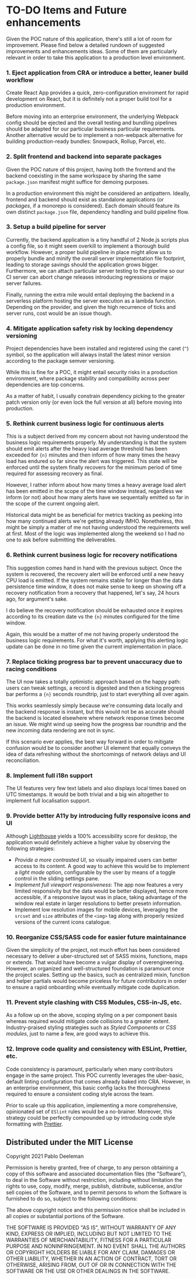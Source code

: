 # TO-DO Items and Future enhancements
Given the POC nature of this application, there's still a lot of room for improvement. Please find below a detailed rundown of suggested improvements and enhancements ideas. Some of them are particularly relevant in order to take this application to a production level environment.

### 1. Eject application from CRA or introduce a better, leaner build workflow
Create React App provides a quick, zero-configuration enviroment for rapid development on React, but it is definitely not a proper build tool for a production environment.

Before moving into an enterprise environment, the underlying Webpack config should be ejected and the overall testing and bundling pipelines should be adapted for our particular business particular requirements. Another alternative would be to implement a non-webpack alternative for building production-ready bundles: Snowpack, Rollup, Parcel, etc.

### 2. Split frontend and backend into separate packages
Given the POC nature of this project, having both the frontend and the backend coexisting in the same workspace by sharing the same `package.json` manifest might suffice for demoing purposes.

In a production environment this might be considered an antipattern. Ideally, frontend and backend should exist as standalone applications (or _packages_, if a monorepo is considered). Each domain should feature its own distinct `package.json` file, dependency handling and build pipeline flow.

### 3. Setup a build pipeline for server
Currently, the backend application is a tiny handful of 2 Node.js scripts plus a config file, so it might seem overkill to implement a thorough build workflow. However, a proper build pipeline in place might allow us to properly bundle and minify the overall server implementation file footprint, leading to storage savings should the application grows bigger. Furthermore, we can attach particular server testing to the pipeline so our CI server can abort change releases introducing regressions or major server failures.

Finally, running the extra mile would entail deploying the backend in a serverless platform hosting the server execution as a lambda function. Depending on the provider, and given the high recurrence of ticks and server runs, cost would be an issue though.

### 4. Mitigate application safety risk by locking dependency versioning
Project dependencies have been installed and registered using the caret (`^`) symbol, so the application will always install the latest minor version according to the package semver versioning. 

While this is fine for a POC, it might entail security risks in a production environment, where package stability and compatibility across peer dependencies are top concerns.

As a matter of habit, I usually constrain dependency picking to the greater patch version only (or even lock the full version at all) before moving into production.

### 5. Rethink current business logic for continuous alerts
This is a subject derived from my concern about not having understood the business logic requirements properly. My understanding is that the system should emit alerts after the heavy load average threshold has been exceeded for `{n}` minutes and then inform of how many times the heavy load has endured so far since the alert was triggered. This state will be enforced until the system finally recovers for the minimum period of time required for assessing recovery as final.

However, I rather inform about how many times a heavy average load alert has been emitted in the scope of the time window instead, regardless we inform (or not) about how many alerts have we sequentally emitted so far in the scope of the current ongoing alert.

Historical data might be as beneficial for metrics tracking as peeking into how many continued alerts we're getting already IMHO. Nonetheless, this might be simply a matter of me not having understood the requirements well at first. Most of the logic was implemented along the weekend so I had no one to ask before submitting the deliverables.

### 6. Rethink current business logic for recovery notifications
This suggestion comes hand in hand with the previous subject. Once the system is recovered, the recovery alert will be enforced until a new heavy CPU load is emitted. If the system remains stable for longer than the data persistence time window, it does not make sense to keep on showing off a recovery notification from a recovery that happened, let's say, 24 hours ago, for argument's sake.

I do believe the recovery notification should be exhausted once it expires according to its creation date vs the `{n}` minutes configured for the time window.

Again, this would be a matter of me not having properly understood the business logic requirements. For what it's worth, applying this alerting logic update can be done in no time given the current implementation in place.

### 7. Replace ticking progress bar to prevent unaccuracy due to racing conditions
The UI now takes a totally optimistic approach based on the happy path: users can tweak settings, a record is digested and then a ticking progress bar performs a `{n}` seconds roundtrip, just to start everything all over again.

This works seamlessly simply because we're consuming data locally and the backend response is instant, but this would not be as accurate should the backend is located elsewhere where network response times become an issue. We might wind up seeing how the progress bar roundtrip and the new incoming data rendering are not in sync.

If this scenario ever applies, the best way forward in order to mitigate confusion would be to consider another UI element that equally conveys the idea of data refreshing without the shortcomings of network delays and UI reconciliation. 

### 8. Implement full i18n support
The UI features very few text labels and also displays local times based on UTC timestamps. It would be both trivial and a big win altogether to implement full localisation support.

### 9. Provide better A11y by introducing fully responsive icons and UI
Although [Lighthouse](https://developers.google.com/web/tools/lighthouse) yields a 100% accessibility score for desktop, the application would definitely achieve a higher value by observing the following strategies:

* *Provide a more contrasted UI*, so visually impaired users can better access to its content. A good way to achieve this would be to implement a _light mode_ option, configurable by the user by means of a toggle control in the sliding settings pane.
* *Implement full viewport responsiveness*: The app now features a very limited responsivity but the data would be better displayed, hence more accessible, if a responsive layout was in place, taking advantage of the window real estate in larger resolutions to better presetn information.
* Implement low resolution images for mobile devices, leveraging the `srcset` and `size` attributes of the `<img>` tag along with properly resized versions of the current icons catalogue.

### 10. Reorganize CSS/SASS code for easier future maintainance
Given the simplicity of the project, not much effort has been considered necessary to deliver a uber-structured set of SASS mixins, functions, maps or extends. That would have become a vulgar display of overengineering. However, an organized and well-structured foundation is paramount once the project scales. Setting up the basics, such as centralized mixin, function and helper partials would become priceless for future contributors in order to ensure a rapid onboarding while eventually mitigate code duplication.

### 11. Prevent style clashing with CSS Modules, CSS-in-JS, etc.
As a follow up on the above, scoping styling on a per component basis whereas required would mitigate code collisions to a greater extent. Industry-praised styling strategies such as _Styled Components_ or _CSS modules_, just to name a few, are good ways to achieve this.

### 12. Improve code quality and consistency with ESLint, Prettier, etc.
Code consistency is paramount, particularly when many contributors engage in the same project. This POC currently leverages the uber-basic, default linting configuration that comes already baked into CRA. However, in an enterprise environment, this basic config lacks the thoroughness required to ensure a consistent coding style across the team.

Prior to scale up this application, implementing a more comprehensive, opinionated set of `ESlint` rules would be a no-brainer. Moreover, this strategy could be perfectly compounded up by introducing code style formatting with [Prettier](https://prettier.io/).

## Distributed under the MIT License

Copyright 2021 Pablo Deeleman

Permission is hereby granted, free of charge, to any person obtaining a copy of this software and associated documentation files (the "Software"), to deal in the Software without restriction, including without limitation the rights to use, copy, modify, merge, publish, distribute, sublicense, and/or sell copies of the Software, and to permit persons to whom the Software is furnished to do so, subject to the following conditions:

The above copyright notice and this permission notice shall be included in all copies or substantial portions of the Software.

THE SOFTWARE IS PROVIDED "AS IS", WITHOUT WARRANTY OF ANY KIND, EXPRESS OR IMPLIED, INCLUDING BUT NOT LIMITED TO THE WARRANTIES OF MERCHANTABILITY, FITNESS FOR A PARTICULAR PURPOSE AND NONINFRINGEMENT. IN NO EVENT SHALL THE AUTHORS OR COPYRIGHT HOLDERS BE LIABLE FOR ANY CLAIM, DAMAGES OR OTHER LIABILITY, WHETHER IN AN ACTION OF CONTRACT, TORT OR OTHERWISE, ARISING FROM, OUT OF OR IN CONNECTION WITH THE SOFTWARE OR THE USE OR OTHER DEALINGS IN THE SOFTWARE.
